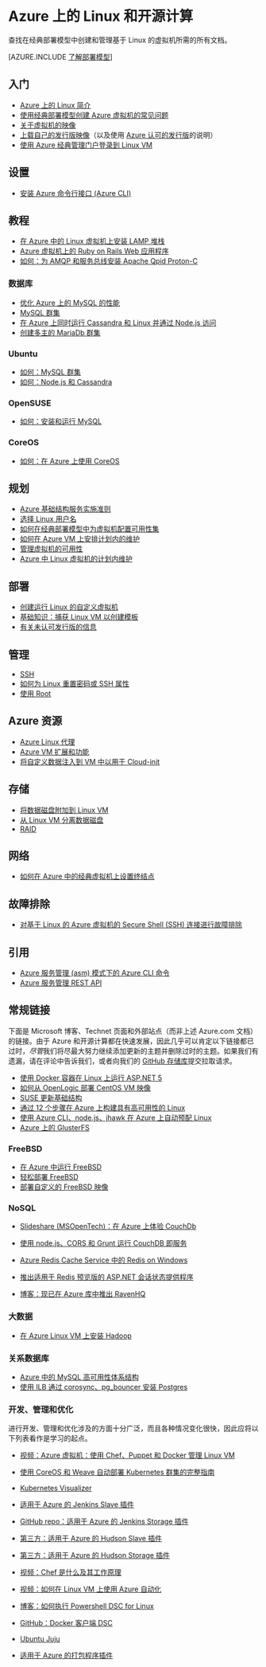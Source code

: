 <properties
	pageTitle="Azure 上的 Linux 和开源计算 | Azure"
	description="列出 Azure 上的 Linux 和开源计算文章，包括基本的 Linux 用法，关于在 Azure 上运行或上载 Linux 映像的一些基本概念，以及关于特定技术或优化的其他内容。"
	services="virtual-machines-linux"
	documentationCenter=""
	authors="squillace"
	manager="timlt"
	editor="tysonn"
	tags="azure-resource-manager,azure-service-management"/>

<tags
	ms.service="virtual-machines-linux"
	ms.devlang="NA"
	ms.topic="article"
	ms.tgt_pltfrm="vm-linux"
	ms.workload="infrastructure-services"
	ms.date="06/27/2016"
	wacn.date="12/12/2016"
	ms.author="rasquill"/>



# Azure 上的 Linux 和开源计算

查找在经典部署模型中创建和管理基于 Linux 的虚拟机所需的所有文档。

[AZURE.INCLUDE [了解部署模型](../../includes/learn-about-deployment-models-classic-include.md)]

## 入门
- [Azure 上的 Linux 简介](/documentation/articles/virtual-machines-linux-intro-on-azure/)
- [使用经典部署模型创建 Azure 虚拟机的常见问题](/documentation/articles/virtual-machines-linux-classic-faq/)
- [关于虚拟机的映像](/documentation/articles/virtual-machines-linux-classic-about-images/)
- [上载自己的发行版映像](/documentation/articles/virtual-machines-linux-classic-create-upload-vhd/)（以及使用 [Azure 认可的发行版](/documentation/articles/virtual-machines-linux-endorsed-distros/)的说明）
- [使用 Azure 经典管理门户登录到 Linux VM](/documentation/articles/virtual-machines-linux-mac-create-ssh-keys/)

## 设置

- [安装 Azure 命令行接口 (Azure CLI)](/documentation/articles/xplat-cli-install/)


## 教程

- [在 Azure 中的 Linux 虚拟机上安装 LAMP 堆栈](/documentation/articles/virtual-machines-linux-create-lamp-stack/)
- [Azure 虚拟机上的 Ruby on Rails Web 应用程序](/documentation/articles/virtual-machines-linux-classic-ruby-rails-web-app/)
- [如何：为 AMQP 和服务总线安装 Apache Qpid Proton-C](/documentation/articles/service-bus-amqp-apache/)

### 数据库
- [优化 Azure 上的 MySQL 的性能](/documentation/articles/virtual-machines-linux-classic-optimize-mysql/)
- [MySQL 群集](/documentation/articles/virtual-machines-linux-classic-mysql-cluster/)
- [在 Azure 上同时运行 Cassandra 和 Linux 并通过 Node.js 访问](/documentation/articles/virtual-machines-linux-classic-cassandra-nodejs/)
- [创建多主的 MariaDb 群集](/documentation/articles/virtual-machines-linux-classic-mariadb-mysql-cluster/)

### Ubuntu
- [如何：MySQL 群集](/documentation/articles/virtual-machines-linux-classic-mysql-cluster/)
- [如何：Node.js 和 Cassandra](/documentation/articles/virtual-machines-linux-classic-cassandra-nodejs/)

### OpenSUSE
- [如何：安装和运行 MySQL](/documentation/articles/virtual-machines-linux-classic-mysql-on-opensuse/)

### CoreOS
- [如何：在 Azure 上使用 CoreOS](https://coreos.com/os/docs/latest/booting-on-azure.html)

## 规划
- [Azure 基础结构服务实施准则](/documentation/articles/virtual-machines-linux-infrastructure-subscription-accounts-guidelines/)
- [选择 Linux 用户名](/documentation/articles/virtual-machines-linux-usernames/)
- [如何在经典部署模型中为虚拟机配置可用性集](/documentation/articles/virtual-machines-linux-classic-configure-availability/)
- [如何在 Azure VM 上安排计划内的维护](/documentation/articles/virtual-machines-linux-planned-maintenance-schedule/)
- [管理虚拟机的可用性](/documentation/articles/virtual-machines-linux-manage-availability/)
- [Azure 中 Linux 虚拟机的计划内维护](/documentation/articles/virtual-machines-linux-planned-maintenance/)


## 部署
- [创建运行 Linux 的自定义虚拟机](/documentation/articles/virtual-machines-linux-classic-createportal/)
- [基础知识：捕获 Linux VM 以创建模板](/documentation/articles/virtual-machines-linux-classic-capture-image/)
- [有关未认可发行版的信息](/documentation/articles/virtual-machines-linux-create-upload-generic/)


## 管理

- [SSH](/documentation/articles/virtual-machines-linux-mac-create-ssh-keys/)
- [如何为 Linux 重置密码或 SSH 属性](/documentation/articles/virtual-machines-linux-classic-reset-access/)
- [使用 Root](/documentation/articles/virtual-machines-linux-use-root-privileges/)


## Azure 资源

- [Azure Linux 代理](/documentation/articles/virtual-machines-linux-agent-user-guide/)
- [Azure VM 扩展和功能](/documentation/articles/virtual-machines-windows-extensions-features/)
- [将自定义数据注入到 VM 中以用于 Cloud-init](/documentation/articles/virtual-machines-windows-classic-inject-custom-data/)


## 存储

- [将数据磁盘附加到 Linux VM](/documentation/articles/virtual-machines-linux-classic-attach-disk/)
- [从 Linux VM 分离数据磁盘](/documentation/articles/virtual-machines-linux-classic-detach-disk/)
- [RAID](/documentation/articles/virtual-machines-linux-configure-raid/)


## 网络
- [如何在 Azure 中的经典虚拟机上设置终结点](/documentation/articles/virtual-machines-linux-classic-setup-endpoints/)


## 故障排除
- [对基于 Linux 的 Azure 虚拟机的 Secure Shell (SSH) 连接进行故障排除](/documentation/articles/virtual-machines-linux-troubleshoot-ssh-connection/)


## 引用

- [Azure 服务管理 (asm) 模式下的 Azure CLI 命令](/documentation/articles/virtual-machines-command-line-tools/)
- [Azure 服务管理 REST API](https://msdn.microsoft.com/zh-cn/library/azure/ee460799.aspx)




## 常规链接
下面是 Microsoft 博客、Technet 页面和外部站点（而非上述 Azure.com 文档）的链接。由于 Azure 和开源计算都在快速发展，因此几乎可以肯定以下链接都已过时，*尽管*我们将尽最大努力继续添加更新的主题并删除过时的主题。如果我们有遗漏，请在评论中告诉我们，或者向我们的 [GitHub 存储库](https://github.com/wacn/techcontent)提交拉取请求。

- [使用 Docker 容器在 Linux 上运行 ASP.NET 5](http://blogs.msdn.com/b/webdev/archive/2015/01/14/running-asp-net-5-applications-in-linux-containers-with-docker.aspx)
- [如何从 OpenLogic 部署 CentOS VM 映像](https://azure.microsoft.com/blog/2013/01/11/deploying-openlogic-centos-images-on-windows-azure-virtual-machines/)
- [SUSE 更新基础结构](https://forums.suse.com/showthread.php?5622-New-Update-Infrastructure)
- [通过 12 个步骤在 Azure 上构建具有高可用性的 Linux](http://blogs.technet.com/b/keithmayer/archive/2014/10/03/quick-start-guide-building-highly-available-linux-servers-in-the-cloud-on-microsoft-azure.aspx)
- [使用 Azure CLI、node.js、jhawk 在 Azure 上自动预配 Linux](http://blogs.technet.com/b/keithmayer/archive/2014/11/24/step-by-step-automated-provisioning-for-linux-in-the-cloud-with-microsoft-azure-xplat-cli-json-and-node-js-part-1.aspx)
- [Azure 上的 GlusterFS](http://dastouri.azurewebsites.net/gluster-on-azure-part-1/)

### FreeBSD
- [在 Azure 中运行 FreeBSD](https://azure.microsoft.com/blog/2014/05/22/running-freebsd-in-azure/)
- [轻松部署 FreeBSD](http://msopentech.com/blog/2014/10/24/easy-deploy-freebsd-microsoft-azure-vm-depot/)
- [部署自定义的 FreeBSD 映像](http://msopentech.com/blog/2014/05/14/deploy-customize-freebsd-virtual-machine-image-microsoft-azure/)

### NoSQL

- [Slideshare (MSOpenTech)：在 Azure 上体验 CouchDb](http://www.slideshare.net/brianbenz/experiences-using-couchdb-inside-microsofts-azure-team)
- [使用 node.js、CORS 和 Grunt 运行 CouchDB 即服务](http://msopentech.com/blog/2013/12/19/tutorial-building-multi-tier-windows-azure-web-application-use-cloudants-couchdb-service-node-js-cors-grunt-2/)

- [Azure Redis Cache Service 中的 Redis on Windows](http://msopentech.com/blog/2014/05/12/redis-on-windows/)
- [推出适用于 Redis 预览版的 ASP.NET 会话状态提供程序](http://blogs.msdn.com/b/webdev/archive/2014/05/12/announcing-asp-net-session-state-provider-for-redis-preview-release.aspx)

- [博客：现已在 Azure 库中推出 RavenHQ](https://azure.microsoft.com/blog/2014/08/12/ravenhq-now-available-in-the-azure-store/)

### 大数据
- [在 Azure Linux VM 上安装 Hadoop](http://blogs.msdn.com/b/benjguin/archive/2013/04/05/how-to-install-hadoop-on-windows-azure-linux-virtual-machines.aspx)

### 关系数据库
- [Azure 中的 MySQL 高可用性体系结构](http://download.microsoft.com/download/6/1/C/61C0E37C-F252-4B33-9557-42B90BA3E472/MySQL_HADR_solution_in_Azure.pdf)
- [使用 ILB 通过 corosync、pg\_bouncer 安装 Postgres](https://github.com/chgeuer/postgres-azure)

### 开发、管理和优化

进行开发、管理和优化涉及的方面十分广泛，而且各种情况变化很快，因此应将以下列表看作是学习的起点。

- [视频：Azure 虚拟机：使用 Chef、Puppet 和 Docker 管理 Linux VM](https://azure.microsoft.com/blog/2014/12/15/azure-virtual-machines-using-chef-puppet-and-docker-for-managing-linux-vms/)

- [使用 CoreOS 和 Weave 自动部署 Kubernetes 群集的完整指南](https://github.com/GoogleCloudPlatform/kubernetes/blob/master/docs/getting-started-guides/coreos/azure/README.md#kubernetes-on-azure-with-coreos-and-weave)
- [Kubernetes Visualizer](https://azure.microsoft.com/blog/2014/08/28/hackathon-with-kubernetes-on-azure/)

- [适用于 Azure 的 Jenkins Slave 插件](http://msopentech.com/blog/2014/09/23/announcing-jenkins-slave-plugin-azure/)
- [GitHub repo：适用于 Azure 的 Jenkins Storage 插件](https://github.com/jenkinsci/windows-azure-storage-plugin)

- [第三方：适用于 Azure 的 Hudson Slave 插件](http://wiki.hudson-ci.org/display/HUDSON/Azure+Slave+Plugin)
- [第三方：适用于 Azure 的 Hudson Storage 插件](https://github.com/hudson3-plugins/windows-azure-storage-plugin)

- [视频：Chef 是什么及其工作原理](https://msopentech.com/blog/2014/03/31/using-chef-to-manage-azure-resources/)

- [视频：如何在 Linux VM 上使用 Azure 自动化](http://channel9.msdn.com/Shows/Azure-Friday/Azure-Automation-104-managing-Linux-and-creating-Modules-with-Joe-Levy)

- [博客：如何执行 Powershell DSC for Linux](http://blogs.technet.com/b/privatecloud/archive/2014/05/19/powershell-dsc-for-linux-step-by-step.aspx)
- [GitHub：Docker 客户端 DSC](https://github.com/anweiss/DockerClientDSC)

- [Ubuntu Juju](https://juju.ubuntu.com/docs/config-azure.html)

- [适用于 Azure 的打包程序插件](https://github.com/msopentech/packer-azure)

<!---HONumber=Mooncake_Quality_Review_1118_2016-->
